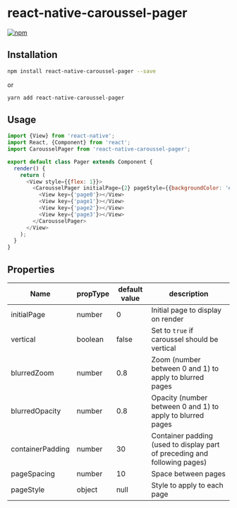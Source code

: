 # react-native-caroussel-pager
[![npm](https://img.shields.io/npm/v/react-native-caroussel-pager.svg?style=plastic)](https://npmjs.org/package/react-native-caroussel-pager)

## Installation
```bash
npm install react-native-caroussel-pager --save
```
or
```bash
yarn add react-native-caroussel-pager
```

## Usage
```js
import {View} from 'react-native';
import React, {Component} from 'react';
import CarousselPager from 'react-native-caroussel-pager';

export default class Pager extends Component {
  render() {
    return (
      <View style={{flex: 1}}>
        <CarousselPager initialPage={2} pageStyle={{backgroundColor: '#fff'}}>
          <View key={'page0'}></View>
          <View key={'page1'}></View>
          <View key={'page2'}></View>
          <View key={'page3'}></View>
        </CarousselPager>
      </View>
    );
  }
}
```

## Properties

Name | propType | default value | description
--- | --- | --- | ---
initialPage | number | 0 | Initial page to display on render
vertical | boolean | false | Set to `true` if caroussel should be vertical
blurredZoom | number | 0.8 | Zoom (number between 0 and 1) to apply to blurred pages
blurredOpacity | number | 0.8 | Opacity (number between 0 and 1) to apply to blurred pages
containerPadding | number | 30 | Container padding (used to display part of preceding and following pages)
pageSpacing | number | 10 | Space between pages
pageStyle | object | null | Style to apply to each page
